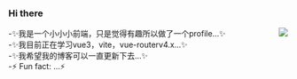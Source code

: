 ### Hi there  
<img align="right" src="https://github-readme-stats.vercel.app/api?username=gxhpersonal&show_icons=true&icon_color=0366d6&text_color=24292e&bg_color=ffffff&hide_title=true" />
-✨我是一个小小小前端，只是觉得有趣所以做了一个profile...✨ 
<br/>-✨我目前正在学习vue3，vite，vue-routerv4.x...✨
<br/>-✨我希望我的博客可以一直更新下去...✨
<br/>-⚡ Fun fact: ...⚡
<br/>
